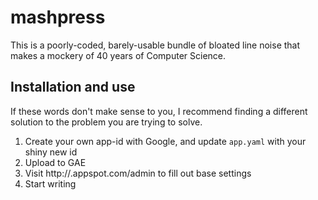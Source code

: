 # mashpress

This is a poorly-coded, barely-usable bundle of bloated line noise that makes a mockery of 40 years of Computer Science.

## Installation and use

If these words don't make sense to you, I recommend finding a different solution to the problem you are trying to solve.

1. Create your own app-id with Google, and update `app.yaml` with your shiny new id
2. Upload to GAE
3. Visit http://<your-app-id>.appspot.com/admin to fill out base settings
4. Start writing
